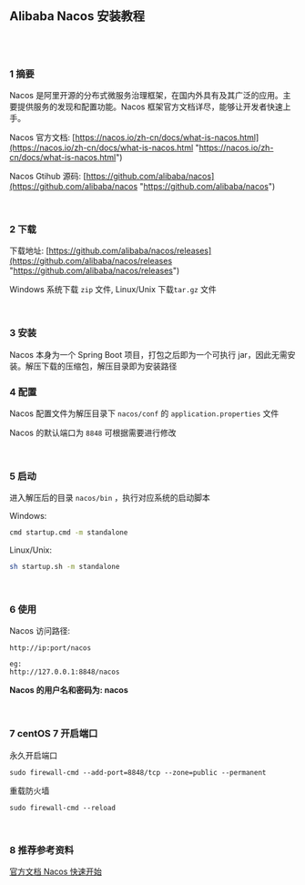 ## Alibaba Nacos 安装教程  


​    
​    

### 1 摘要  

Nacos 是阿里开源的分布式微服务治理框架，在国内外具有及其广泛的应用。主要提供服务的发现和配置功能。Nacos 框架官方文档详尽，能够让开发者快速上手。  

Nacos 官方文档: [https://nacos.io/zh-cn/docs/what-is-nacos.html](https://nacos.io/zh-cn/docs/what-is-nacos.html "https://nacos.io/zh-cn/docs/what-is-nacos.html")  

Nacos Gtihub 源码: [https://github.com/alibaba/nacos](https://github.com/alibaba/nacos "https://github.com/alibaba/nacos")  

​    

### 2 下载  

下载地址: [https://github.com/alibaba/nacos/releases](https://github.com/alibaba/nacos/releases "https://github.com/alibaba/nacos/releases")  

Windows 系统下载 `zip` 文件, Linux/Unix 下载`tar.gz` 文件  

​    

### 3 安装  

Nacos 本身为一个 Spring Boot 项目，打包之后即为一个可执行 jar，因此无需安装。解压下载的压缩包，解压目录即为安装路径  



### 4 配置  

Nacos 配置文件为解压目录下 `nacos/conf` 的 `application.properties` 文件  

Nacos 的默认端口为 `8848` 可根据需要进行修改  

​    

### 5 启动  

进入解压后的目录 `nacos/bin` ，执行对应系统的启动脚本  

Windows:  

```bash
cmd startup.cmd -m standalone
```

Linux/Unix:  

```bash
sh startup.sh -m standalone
```

​    

### 6 使用  

Nacos 访问路径:  

```
http://ip:port/nacos

eg: 
http://127.0.0.1:8848/nacos
```

**Nacos 的用户名和密码为: nacos**  

​    

### 7 centOS 7 开启端口  

永久开启端口

```
sudo firewall-cmd --add-port=8848/tcp --zone=public --permanent
```

重载防火墙  

 ```
sudo firewall-cmd --reload
 ```



​    

### 8 推荐参考资料  

[官方文档 Nacos 快速开始](https://nacos.io/zh-cn/docs/quick-start.html "https://nacos.io/zh-cn/docs/quick-start.html")  

